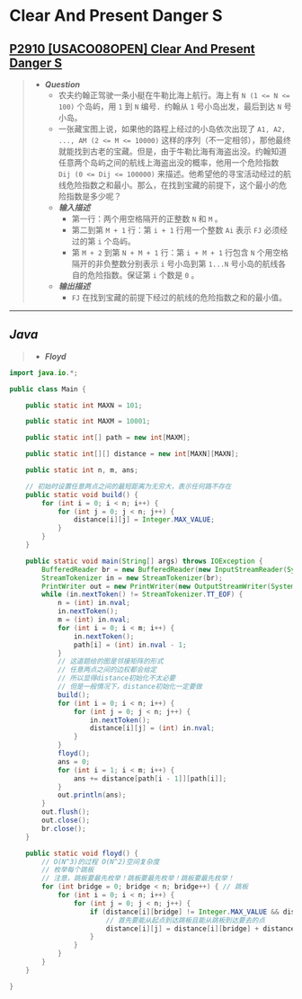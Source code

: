 # Clear And Present Danger S

## [P2910 [USACO08OPEN] Clear And Present Danger S](https://www.luogu.com.cn/problem/P2910)

> - ***Question***
>   - 农夫约翰正驾驶一条小艇在牛勒比海上航行。海上有 `N (1 <= N <= 100)` 个岛屿，用 `1` 到 `N` 编号．约翰从 `1` 号小岛出发，最后到达 `N` 号小岛。
>   - 一张藏宝图上说，如果他的路程上经过的小岛依次出现了 `A1, A2, ..., AM (2 <= M <= 10000)` 这样的序列（不一定相邻），那他最终就能找到古老的宝藏。但是，由于牛勒比海有海盗出没。约翰知道任意两个岛屿之间的航线上海盗出没的概率，他用一个危险指数 `Dij (0 <= Dij <= 100000)` 来描述。他希望他的寻宝活动经过的航线危险指数之和最小。那么，在找到宝藏的前提下，这个最小的危险指数是多少呢？
>   - ***输入描述***
>     - 第一行：两个用空格隔开的正整数 `N` 和 `M` 。
>     - 第二到第 `M + 1` 行：第 `i + 1` 行用一个整数 `Ai` 表示 `FJ` 必须经过的第 `i` 个岛屿。
>     - 第 `M + 2` 到第 `N + M + 1` 行：第 `i + M + 1` 行包含 `N` 个用空格隔开的非负整数分别表示 `i` 号小岛到第 `1...N` 号小岛的航线各自的危险指数。保证第 `i` 个数是 `0` 。
>   - ***输出描述***
>     - `FJ` 在找到宝藏的前提下经过的航线的危险指数之和的最小值。

---

## *Java*

> - ***Floyd***

```java
import java.io.*;

public class Main {

    public static int MAXN = 101;

    public static int MAXM = 10001;

    public static int[] path = new int[MAXM];

    public static int[][] distance = new int[MAXN][MAXN];

    public static int n, m, ans;

    // 初始时设置任意两点之间的最短距离为无穷大，表示任何路不存在
    public static void build() {
        for (int i = 0; i < n; i++) {
            for (int j = 0; j < n; j++) {
                distance[i][j] = Integer.MAX_VALUE;
            }
        }
    }

    public static void main(String[] args) throws IOException {
        BufferedReader br = new BufferedReader(new InputStreamReader(System.in));
        StreamTokenizer in = new StreamTokenizer(br);
        PrintWriter out = new PrintWriter(new OutputStreamWriter(System.out));
        while (in.nextToken() != StreamTokenizer.TT_EOF) {
            n = (int) in.nval;
            in.nextToken();
            m = (int) in.nval;
            for (int i = 0; i < m; i++) {
                in.nextToken();
                path[i] = (int) in.nval - 1;
            }
            // 这道题给的图是邻接矩阵的形式
            // 任意两点之间的边权都会给定
            // 所以显得distance初始化不太必要
            // 但是一般情况下，distance初始化一定要做
            build();
            for (int i = 0; i < n; i++) {
                for (int j = 0; j < n; j++) {
                    in.nextToken();
                    distance[i][j] = (int) in.nval;
                }
            }
            floyd();
            ans = 0;
            for (int i = 1; i < m; i++) {
                ans += distance[path[i - 1]][path[i]];
            }
            out.println(ans);
        }
        out.flush();
        out.close();
        br.close();
    }

    public static void floyd() {
        // O(N^3)的过程 O(N^2)空间复杂度
        // 枚举每个跳板
        // 注意，跳板要最先枚举！跳板要最先枚举！跳板要最先枚举！
        for (int bridge = 0; bridge < n; bridge++) { // 跳板
            for (int i = 0; i < n; i++) {
                for (int j = 0; j < n; j++) {
                    if (distance[i][bridge] != Integer.MAX_VALUE && distance[bridge][j] != Integer.MAX_VALUE && distance[i][j] > distance[i][bridge] + distance[bridge][j]) {
                        // 首先要能从起点到达跳板且能从跳板到达要去的点
                        distance[i][j] = distance[i][bridge] + distance[bridge][j];
                    }
                }
            }
        }
    }

}
```
